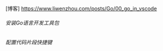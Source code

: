 ###### 

[博客] https://www.liwenzhou.com/posts/Go/00_go_in_vscode

###### 安装Go语言开发工具包







###### 配置代码片段快捷键

